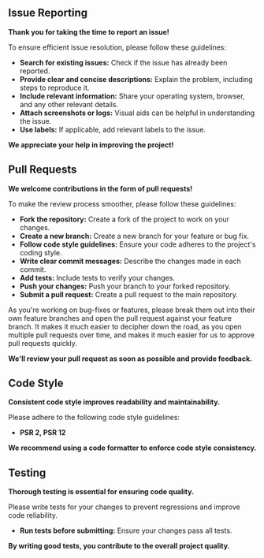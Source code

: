 ## Issue Reporting

**Thank you for taking the time to report an issue!**

To ensure efficient issue resolution, please follow these guidelines:

* **Search for existing issues:** Check if the issue has already been reported.
* **Provide clear and concise descriptions:** Explain the problem, including steps to reproduce it.
* **Include relevant information:** Share your operating system, browser, and any other relevant details.
* **Attach screenshots or logs:** Visual aids can be helpful in understanding the issue.
* **Use labels:** If applicable, add relevant labels to the issue.

**We appreciate your help in improving the project!**

## Pull Requests

**We welcome contributions in the form of pull requests!**

To make the review process smoother, please follow these guidelines:

* **Fork the repository:** Create a fork of the project to work on your changes.
* **Create a new branch:** Create a new branch for your feature or bug fix.
* **Follow code style guidelines:** Ensure your code adheres to the project's coding style.
* **Write clear commit messages:** Describe the changes made in each commit.
* **Add tests:** Include tests to verify your changes.
* **Push your changes:** Push your branch to your forked repository.
* **Submit a pull request:** Create a pull request to the main repository.

As you're working on bug-fixes or features, please break them out into their own feature branches and open the pull request against your feature branch. It makes it much easier to decipher down the road, as you open multiple pull requests over time, and makes it much easier for us to approve pull requests quickly.

**We'll review your pull request as soon as possible and provide feedback.**

## Code Style

**Consistent code style improves readability and maintainability.**

Please adhere to the following code style guidelines:

* **PSR 2, PSR 12**

**We recommend using a code formatter to enforce code style consistency.**

## Testing

**Thorough testing is essential for ensuring code quality.**

Please write tests for your changes to prevent regressions and improve code reliability.

* **Run tests before submitting:** Ensure your changes pass all tests.

**By writing good tests, you contribute to the overall project quality.**